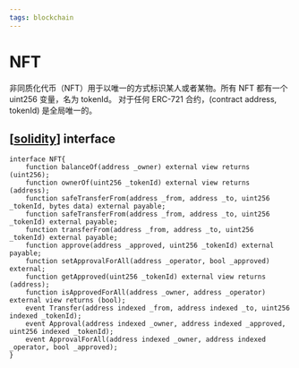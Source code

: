 ```yaml
---
tags: blockchain
---
```

# NFT

非同质化代币（NFT）用于以唯一的方式标识某人或者某物。所有 NFT 都有一个 uint256 变量，名为 tokenId。
对于任何 ERC-721 合约，(contract address, tokenId) 是全局唯一的。

## [[solidity]] interface

```solidity
interface NFT{
    function balanceOf(address _owner) external view returns (uint256);
    function ownerOf(uint256 _tokenId) external view returns (address);
    function safeTransferFrom(address _from, address _to, uint256 _tokenId, bytes data) external payable;
    function safeTransferFrom(address _from, address _to, uint256 _tokenId) external payable;
    function transferFrom(address _from, address _to, uint256 _tokenId) external payable;
    function approve(address _approved, uint256 _tokenId) external payable;
    function setApprovalForAll(address _operator, bool _approved) external;
    function getApproved(uint256 _tokenId) external view returns (address);
    function isApprovedForAll(address _owner, address _operator) external view returns (bool);
    event Transfer(address indexed _from, address indexed _to, uint256 indexed _tokenId);
    event Approval(address indexed _owner, address indexed _approved, uint256 indexed _tokenId);
    event ApprovalForAll(address indexed _owner, address indexed _operator, bool _approved);
}
```

[//begin]: # "Autogenerated link references for markdown compatibility"
[solidity]: ../concept/solidity.md "solidity"
[//end]: # "Autogenerated link references"
